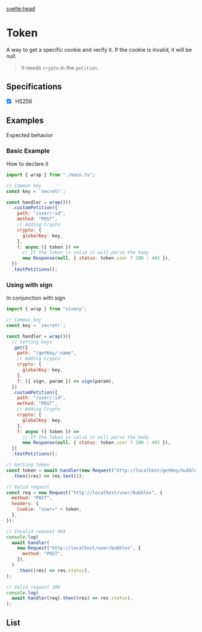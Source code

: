 <script>
   import ListOfComponents from '$lib/components/listofBasic.svelte';
</script>

<svelte:head>


<title>Token - Vixeny</title>
  <meta name="description" content="Understanding token"/>
  <meta name="keywords" content="token, JWT, web development, Vixeny framework, FP, functional programming"/>
</svelte:head>

# Token

A way to get a specific cookie and verify it. If the cookie is invalid, it will
be null.

> It needs `crypto` in the `petition`.

## Specifications

- [x] HS256

## Examples

Expected behavior

### Basic Example

How to declare it

```javascript
import { wrap } from "./main.ts";

// Common key
const key = `secret!`;

const handler = wrap()()
  .customPetition({
    path: "/user/:id",
    method: "POST",
    // Adding Crypto
    crypto: {
      globalKey: key,
    },
    f: async ({ token }) =>
      // If the Token is valid it will parse the body
      new Response(null, { status: token.user ? 200 : 403 }),
  })
  .testPetitions();
```

### Using with sign

In conjunction with sign

```javascript
import { wrap } from "vixeny";

// Common key
const key = `secret!`;

const handler = wrap()()
  // Getting keys
  .get({
    path: "/getKey/:name",
    // Adding Crypto
    crypto: {
      globalKey: key,
    },
    f: ({ sign, param }) => sign(param),
  })
  .customPetition({
    path: "/user/:id",
    method: "POST",
    // Adding Crypto
    crypto: {
      globalKey: key,
    },
    f: async ({ token }) =>
      // If the Token is valid it will parse the body
      new Response(null, { status: token.user ? 200 : 403 }),
  })
  .testPetitions();

// Getting token
const token = await handler(new Request("http://localhost/getKey/bubbles"))
  .then((res) => res.text());

// Valid request
const req = new Request("http://localhost/user/bubbles", {
  method: "POST",
  headers: {
    Cookie: "user=" + token,
  },
});

// Invalid request 403
console.log(
  await handler(
    new Request("http://localhost/user/bubbles", {
      method: "POST",
    }),
  )
    .then((res) => res.status),
);

// Valid request 200
console.log(
  await handler(req).then((res) => res.status),
);
```

## List

<ListOfComponents />
